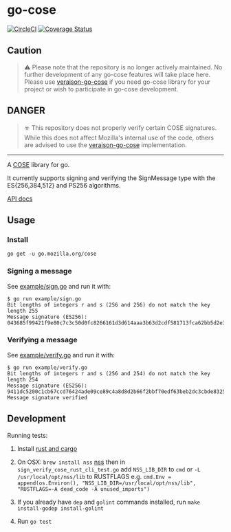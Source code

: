 # go-cose

[![CircleCI](https://circleci.com/gh/mozilla-services/go-cose.svg?style=svg)](https://circleci.com/gh/mozilla-services/go-cose) 
[![Coverage Status](https://coveralls.io/repos/github/mozilla-services/go-cose/badge.svg)](https://coveralls.io/github/mozilla-services/go-cose)

## Caution
> :warning: Please note that the repository is no longer actively maintained. No further development of any go-cose features will take place here. Please use [veraison-go-cose](https://github.com/veraison/go-cose) if you need go-cose library for your project or wish to participate in go-cose development.

## DANGER
> :biohazard: This repository does not properly verify certain COSE signatures. While this does not affect Mozilla's internal use of the code, others are advised to use the [veraison-go-cose](https://github.com/veraison/go-cose) implementation.

----
A [COSE](https://tools.ietf.org/html/rfc8152) library for go.

It currently supports signing and verifying the SignMessage type with the ES{256,384,512} and PS256 algorithms.

[API docs](https://godoc.org/go.mozilla.org/cose)

## Usage

### Install

```console
go get -u go.mozilla.org/cose
```

### Signing a message

See [example/sign.go](example/sign.go) and run it with:

```console
$ go run example/sign.go
Bit lengths of integers r and s (256 and 256) do not match the key length 255
Message signature (ES256): 043685f99421f9e80c7c3c50d0fc8266161d3d614aaa3b63d2cdf581713fca62bb5d2e34d2352dbe41424b31d0b4a11d6b2d4764c18e2af04f4520fbe494d51c
```

### Verifying a message

See [example/verify.go](example/verify.go) and run it with:

```console
$ go run example/verify.go
Bit lengths of integers r and s (256 and 254) do not match the key length 254
Message signature (ES256): 9411dc5200c1cb67ccd76424ade09ce89c4a8d8d2b66f2bbf70edf63beb2dc3cbde83250773e659b635d3715442a1efaa6b0c030ee8a2523c3e37a22ddb055fa
Message signature verified
```

## Development

Running tests:

1. Install [rust and cargo](https://www.rustup.rs/)

1. On OSX: `brew install nss` [nss](https://developer.mozilla.org/en-US/docs/Mozilla/Projects/NSS) then in `sign_verify_cose_rust_cli_test.go` add `NSS_LIB_DIR` to `cmd` or `-L /usr/local/opt/nss/lib` to RUSTFLAGS e.g. `cmd.Env = append(os.Environ(), "NSS_LIB_DIR=/usr/local/opt/nss/lib", "RUSTFLAGS=-A dead_code -A unused_imports")`

1. If you already have `dep` and `golint` commands installed, run `make install-godep install-golint`

1. Run `go test`
